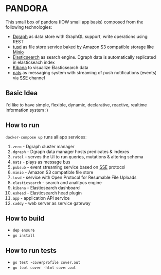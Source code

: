 # PANDORA

This small box of pandora (IOW small app basis) composed from the following technologies:

* [Dgraph](https://dgraph.io/) as data store with GraphQL support, write operations using REST
* [tusd](https://tus.io/) as file store service baked by Amazon S3 compatible storage like [Minio](https://www.minio.io/)
* [Elasticsearch](https://www.elastic.co/products/elasticsearch) as search engine. Dgraph data is automatically replicated in elasticseach index
* [Kibana](https://www.elastic.co/products/kibana) to visualize Elasticsearch data
* [nats](https://nats.io/) as messaging system with streaming of push notifications (events) via [SSE](https://en.wikipedia.org/wiki/Server-sent_events) channel

## Basic Idea

I'd like to have simple, flexible, dynamic, declarative, reactive, realtime information system :)

## How to run

`docker-compose up` runs all app services:

1. `zero` - Dgraph cluster manager
1. `dgraph` - Dgraph data manager hosts predicates & indexes
1. `ratel` - serves the UI to run queries, mutations & altering schema
1. `nats` - plays as message bus
1. `pubsub` - event streaming service based on [SSE](https://en.wikipedia.org/wiki/Server-sent_events) protocol
1. `minio` - Amazon S3 compatible file store
1. `tusd` - service with Open Protocol for Resumable File Uploads
1. `elasticsearch` - search and analitycs engine
1. `kibana` - Elasticsearch dashboard
1. `eshead` - Elasticsearch head plugin
1. `app` - application API service
1. `caddy` - web server as service gateway

## How to build

* `dep ensure`
* `go install`

## How to run tests

* `go test -coverprofile cover.out`
* `go tool cover -html cover.out`
